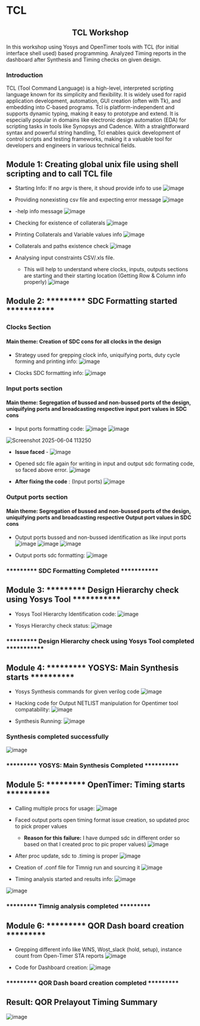 # TCL
## <center>TCL Workshop</center> 
In this workshop using Yosys and OpenTimer tools with TCL (for initial interface shell used) based programming.
Analyzed Timing reports in the dashboard after Synthesis and Timing checks on given design.


### Introduction
TCL (Tool Command Language) is a high-level, interpreted scripting language known for its simplicity and flexibility. It is widely used for rapid application development, automation, GUI creation (often with Tk), and embedding into C-based programs. Tcl is platform-independent and supports dynamic typing, making it easy to prototype and extend. It is especially popular in domains like electronic design automation (EDA) for scripting tasks in tools like Synopsys and Cadence. With a straightforward syntax and powerful string handling, Tcl enables quick development of control scripts and testing frameworks, making it a valuable tool for developers and engineers in various technical fields.

## Module 1: Creating global unix file using shell scripting and to call TCL file

- Starting Info: If no argv is there, it shoud provide info to use
![image](https://github.com/user-attachments/assets/28e41fd5-e951-4c5f-9886-aa2d0f61d99c)

- Providing nonexisting csv file and expecting error message
![image](https://github.com/user-attachments/assets/bb92fd91-ef76-48ab-b1f4-144ee38273cf)

- -help info message
![image](https://github.com/user-attachments/assets/f34134b8-1604-40b0-8e33-755a3b406dff)

- Checking for existence of collaterals
![image](https://github.com/user-attachments/assets/6bc408eb-405f-4920-a32b-5dcf75287db5)

- Printing Collaterals and Variable values info
![image](https://github.com/user-attachments/assets/af1695ae-ccca-49d3-8950-1b71c2ebd507)

- Collaterals and paths existence check
![image](https://github.com/user-attachments/assets/b95a7139-a65e-42d1-9c0b-dccbea766af6)

- Analysing input constraints CSV/.xls file.
  - This will help to understand where clocks, inputs, outputs sections are starting and their starting location (Getting Row & Column info properly)
![image](https://github.com/user-attachments/assets/b3a93d1a-65f4-42d8-88ce-613b97b6829c)


## Module 2: ********* SDC Formatting started ***********

 ### Clocks Section
 #### Main theme: Creation of SDC cons for all clocks in the design
- Strategy used for grepping clock info, uniquifying ports, duty cycle forming and printing info:
![image](https://github.com/user-attachments/assets/bf4edd3c-b5d8-489d-88a3-707885f936ab)


- Clocks SDC formatting info:
![image](https://github.com/user-attachments/assets/d9a39a37-1f01-4422-8638-25debd75672a)


### Input ports section 
#### Main theme: Segregation of bussed and non-bussed ports of the design, uniquifying ports and broadcasting respective input port values in SDC cons 

- Input ports formatting code: 
![image](https://github.com/user-attachments/assets/80911ca5-2201-4766-a772-1871b87f61ff)
![image](https://github.com/user-attachments/assets/e099e646-4d89-4978-8856-2224faafa06f)

![Screenshot 2025-06-04 113250](https://github.com/user-attachments/assets/2f1cf994-33d5-47a3-a6cf-8541c1c7d079)

- **Issue faced** - 
![image](https://github.com/user-attachments/assets/6e7802e1-655e-4a49-aea7-c0677226f78a)


- Opened sdc file again for writing in input and output sdc formating code, so faced above error.
![image](https://github.com/user-attachments/assets/45e08922-1e91-4bc8-9107-6d138282df23)

- **After fixing the code** : (Input ports)
![image](https://github.com/user-attachments/assets/eae17753-0719-4c44-92e5-fe7cc4fde992)


### Output ports section 
#### Main theme: Segregation of bussed and non-bussed ports of the design, uniquifying ports and broadcasting respective Output port values in SDC cons

- Output ports bussed and non-bussed identification as like input ports 
![image](https://github.com/user-attachments/assets/393d68fe-bfc0-426a-99f0-ff688e435e86)
![image](https://github.com/user-attachments/assets/05d6f1bd-03fd-4e3d-8b88-32e7385b4b65)
![image](https://github.com/user-attachments/assets/7c478e11-74b7-4c47-91d9-b869a1f15ad5)


- Output ports sdc formatting:
![image](https://github.com/user-attachments/assets/70a0d7b8-e343-43eb-b75c-e72edb65ef1d)

###             ********* SDC Formatting Completed ***********


## Module 3: ********* Design Hierarchy check using Yosys Tool ***********

- Yosys Tool Hierarchy Identification code:
![image](https://github.com/user-attachments/assets/240db06f-83f1-4963-8773-3c45ec651373)

- Yosys Hierarchy check status:
![image](https://github.com/user-attachments/assets/daeac574-9347-4489-97d3-5accb7488dea)


### ********* Design Hierarchy check using Yosys Tool completed ***********

## Module 4: ********* YOSYS: Main Synthesis starts **********

- Yosys Synthesis commands for given verilog code 
![image](https://github.com/user-attachments/assets/e173b772-8bbf-4555-adb8-6b824bc054fe)


- Hacking code for Output NETLIST manipulation for Opentimer tool compatability:
![image](https://github.com/user-attachments/assets/713623c5-1429-483f-b4e8-b47048c71c31)


- Synthesis Running:
![image](https://github.com/user-attachments/assets/fcf0cb93-c8d8-44ea-92f3-c4c1ff1d8c69)

### Synthesis completed successfully
![image](https://github.com/user-attachments/assets/8ffca41c-f284-451b-97c6-6607f59832f8)


###  ********* YOSYS: Main Synthesis Completed **********

## Module 5: ********* OpenTimer: Timing starts **********

- Calling multiple procs for usage:
![image](https://github.com/user-attachments/assets/83a26ef8-bcb3-488a-af20-aec98e4f92e9)


- Faced output ports open timing format issue creation, so updated proc to pick proper values 
  - **Reason for this failure:** I have dumped sdc in different order so based on that I created proc to pic proper values)
![image](https://github.com/user-attachments/assets/def90145-02e4-43c0-8efe-91af380a0b71)


- After proc update, sdc to .timing is proper
![image](https://github.com/user-attachments/assets/9eda5f2f-c206-4746-80c6-d4bd2aacdc23)


- Creation of .conf file for Timnig run and sourcing it
![image](https://github.com/user-attachments/assets/e69d9355-f8ce-43ce-b842-7ef3a53ad93b)


- Timing analysis started and results info:
![image](https://github.com/user-attachments/assets/0eca00d9-8767-4347-9b0d-967f4caf54c9)

![image](https://github.com/user-attachments/assets/b5f06b1c-2116-40f7-8458-d09ef9ae42ea)

### ********* Timnig analysis completed *********

## Module 6: ********* QOR Dash board creation *********

- Grepping different info like WNS, Wost_slack (hold, setup), instance count from Open-Timer STA reports
![image](https://github.com/user-attachments/assets/dc52e172-8644-4846-8238-62d16f96011f)

- Code for Dashboard creation:
![image](https://github.com/user-attachments/assets/0a145faf-c885-4db5-9fba-9c1cd83667a9)

### ********* QOR Dash board creation completed *********



## Result: QOR Prelayout Timing Summary 
![image](https://github.com/user-attachments/assets/3cc98f1f-4f3d-4066-b667-41a34a830e44)



